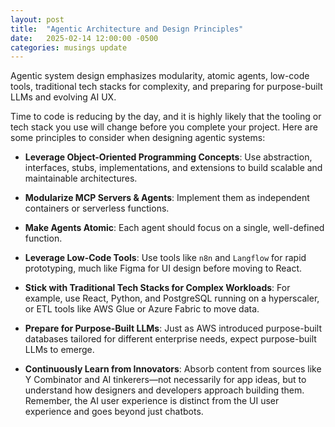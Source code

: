 ```yaml
---
layout: post
title:  "Agentic Architecture and Design Principles"
date:   2025-02-14 12:00:00 -0500
categories: musings update
---
```

Agentic system design emphasizes modularity, atomic agents, low-code tools, traditional tech stacks for complexity, and preparing for purpose-built LLMs and evolving AI UX.

Time to code is reducing by the day, and it is highly likely that the tooling or tech stack you use will change before you complete your project. Here are some principles to consider when designing agentic systems:

- **Leverage Object-Oriented Programming Concepts**: Use abstraction, interfaces, stubs, implementations, and extensions to build scalable and maintainable architectures.

- **Modularize MCP Servers & Agents**: Implement them as independent containers or serverless functions.

- **Make Agents Atomic**: Each agent should focus on a single, well-defined function.

- **Leverage Low-Code Tools**: Use tools like `n8n` and `Langflow` for rapid prototyping, much like Figma for UI design before moving to React.

- **Stick with Traditional Tech Stacks for Complex Workloads**: For example, use React, Python, and PostgreSQL running on a hyperscaler, or ETL tools like AWS Glue or Azure Fabric to move data.

- **Prepare for Purpose-Built LLMs**: Just as AWS introduced purpose-built databases tailored for different enterprise needs, expect purpose-built LLMs to emerge.

- **Continuously Learn from Innovators**: Absorb content from sources like Y Combinator and AI tinkerers—not necessarily for app ideas, but to understand how designers and developers approach building them. Remember, the AI user experience is distinct from the UI user experience and goes beyond just chatbots.
